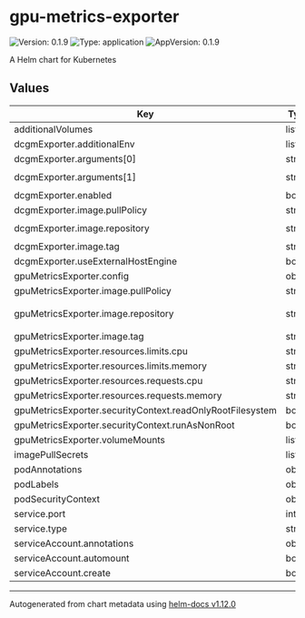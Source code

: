# gpu-metrics-exporter

![Version: 0.1.9](https://img.shields.io/badge/Version-0.1.9-informational?style=flat-square) ![Type: application](https://img.shields.io/badge/Type-application-informational?style=flat-square) ![AppVersion: 0.1.9](https://img.shields.io/badge/AppVersion-0.1.9-informational?style=flat-square)

A Helm chart for Kubernetes

## Values

| Key | Type | Default | Description |
|-----|------|---------|-------------|
| additionalVolumes | list | `[]` |  |
| dcgmExporter.additionalEnv | list | `[]` |  |
| dcgmExporter.arguments[0] | string | `"-f"` |  |
| dcgmExporter.arguments[1] | string | `"/etc/dcgm-exporter/dcp-metrics-included.csv"` |  |
| dcgmExporter.enabled | bool | `true` |  |
| dcgmExporter.image.pullPolicy | string | `"IfNotPresent"` |  |
| dcgmExporter.image.repository | string | `"nvcr.io/nvidia/k8s/dcgm-exporter"` |  |
| dcgmExporter.image.tag | string | `"3.3.6-3.4.2-ubuntu22.04"` |  |
| dcgmExporter.useExternalHostEngine | bool | `false` |  |
| gpuMetricsExporter.config | object | `{}` |  |
| gpuMetricsExporter.image.pullPolicy | string | `"IfNotPresent"` |  |
| gpuMetricsExporter.image.repository | string | `"ghcr.io/castai/gpu-metrics-exporter/gpu-metrics-exporter"` |  |
| gpuMetricsExporter.image.tag | string | `""` |  |
| gpuMetricsExporter.resources.limits.cpu | string | `"100m"` |  |
| gpuMetricsExporter.resources.limits.memory | string | `"128Mi"` |  |
| gpuMetricsExporter.resources.requests.cpu | string | `"100m"` |  |
| gpuMetricsExporter.resources.requests.memory | string | `"128Mi"` |  |
| gpuMetricsExporter.securityContext.readOnlyRootFilesystem | bool | `true` |  |
| gpuMetricsExporter.securityContext.runAsNonRoot | bool | `true` |  |
| gpuMetricsExporter.volumeMounts | list | `[]` |  |
| imagePullSecrets | list | `[]` |  |
| podAnnotations | object | `{}` |  |
| podLabels | object | `{}` |  |
| podSecurityContext | object | `{}` |  |
| service.port | int | `6061` |  |
| service.type | string | `"ClusterIP"` |  |
| serviceAccount.annotations | object | `{}` |  |
| serviceAccount.automount | bool | `true` |  |
| serviceAccount.create | bool | `true` |  |

----------------------------------------------
Autogenerated from chart metadata using [helm-docs v1.12.0](https://github.com/norwoodj/helm-docs/releases/v1.12.0)
